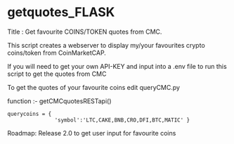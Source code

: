 # getquotes_FLASK
Title : Get favourite COINS/TOKEN quotes from CMC.

This script creates a webserver to display my/your favourites 
crypto coins/token from CoinMarketCAP.

If you will need to get your own API-KEY and input into 
a .env file to run this script to get the quotes from CMC

To get the quotes of your favourite coins edit queryCMC.py

function :- getCMCquotesRESTapi()

	querycoins = { 
    	           'symbol':'LTC,CAKE,BNB,CRO,DFI,BTC,MATIC' }

Roadmap: Release 2.0 to get user input for favourite coins

